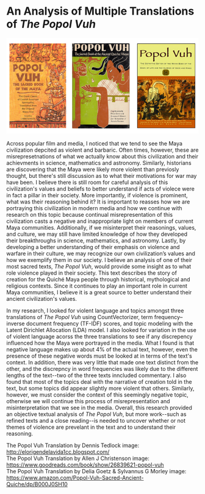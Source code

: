 # An Analysis of Multiple Translations of *The Popol Vuh*

![Three Translations of *The Popol Vuh*](popol_vuh.jpeg)

Across popular film and media, I noticed that we tend to see the Maya civilization depcited as violent and barbaric. Often times, however, these are misrepresetnations of what we actually know about this civilization and their achievments in science, mathematics and astronomy. Similarly, historians are discovering that the Maya were likely more violent than previosly thought, but there's still discussion as to what their motivations for war may have been. I believe there is still room for careful analysis of this civilization's values and beliefs to better understand if acts of violece were in fact a pillar in their society. More importantly, if violence is prominent, what was their reasoning behind it? It is important to reasses how we are portraying this civilization in modern media and how we continue with research on this topic because continual misrepresentation of this civilization casts a negative and inappropriate light on members of current Maya communities. Additionally, if we misinterpret their reasonings, values, and culture, we may still have limited knowledge of how they developed their breakthroughs in science, mathematics, and astronomy. Lastly, by developing a better understanding of their emphasis on violence and warfare in
their culture, we may recognize our own civilization’s values and how we exemplify them in our society. I believe an analysis of one of their most sacred texts, *The Popol Vuh*, would provide some insight as to what role violence played in their society. This text describes the story of creation for the Quiché Maya people through historical, mythological and religious contexts. Since it continues to play an important role in current Maya communities, I believe it is a great source to better understand their ancient civilization's values. 

In my research, I looked for violent language and topics amongst three translations of *The Popol Vuh* using CountVectorizer, term frequency–inverse document frequency (TF-IDF) scores, and topic modeling with the Latent Dirichlet Allocation (LDA) model. I also looked for variation in the use of violent language acorss the three translations to see if any discrepency influenced how the Maya were portrayed in the media. What I found is that negative language makes up about 4% of the actual text, however, even the presence of these negative words must be looked at in terms of the text's context. In addition, there was very little that made one text distinct from the other, and the discrepncy in word frequencies was likely due to the different lengths of the text--two of the three texts inncluded commentary. I also found that most of the topics deal with the narrative of creation told in the text, but some topics did appear slightly more violent that others. Similarly, however, we must consider the context of this seemingly negative topic, otherwise we will continue this process of misrepresentation and misinterpretation that we see in the media. Overall, this research provided an objective textual analysis of *The Popol Vuh*, but more work--such as refined texts and a close reading--is needed to uncover whether or not themes of violence are prevelant in the text and to understand their reasoning. 


The Popol Vuh Translation by Dennis Tedlock image: http://elorigendelavida1cc.blogspot.com/<br>
The Popol Vuh Translation by Allen J Christenson image: https://www.goodreads.com/book/show/26839621-popol-vuh<br>
The Popol Vuh Translation by Delia Goetz & Sylvannus G Morley image: https://www.amazon.com/Popol-Vuh-Sacred-Ancient-Quiche/dp/B000J0SH10
